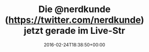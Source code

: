 ---
retweeted: false
source: <a href="https://about.twitter.com/products/tweetdeck" rel="nofollow">TweetDeck</a>
entities:
  hashtags: []
  symbols: []
  user_mentions:
  - name: Nerdkunde Podcast
    screen_name: nerdkunde
    indices:
    - '4'
    - '14'
    id_str: '1325630108'
    id: '1325630108'
  urls:
  - url: https://t.co/zkGkjfWZMM
    expanded_url: http://bit.ly/1Q0Oeiq
    display_url: bit.ly/1Q0Oeiq
    indices:
    - '50'
    - '73'
display_text_range:
- '0'
- '73'
favorite_count: '1'
id_str: '702563350736150528'
truncated: false
retweet_count: '0'
id: '702563350736150528'
possibly_sensitive: false
created_at: Wed Feb 24 18:38:50 +0000 2016
favorited: false
full_text: 'Die [@nerdkunde](https://twitter.com/nerdkunde) *jetzt* gerade im Live-Stream:
  \o/'
lang: de
quote_url: http://bit.ly/1Q0Oeiq
tags:
- pesos/twitter
date: '2016-02-24T18:38:50+00:00'
src: https://twitter.com/bascht/status/702563350736150528
original_url: https://twitter.com/bascht/status/702563350736150528
type: twitter_tweet
text: 'Die [@nerdkunde](https://twitter.com/nerdkunde) *jetzt* gerade im Live-Stream:
  \o/'
title: Die @nerdkunde (https://twitter.com/nerdkunde) jetzt gerade im Live-Str

---